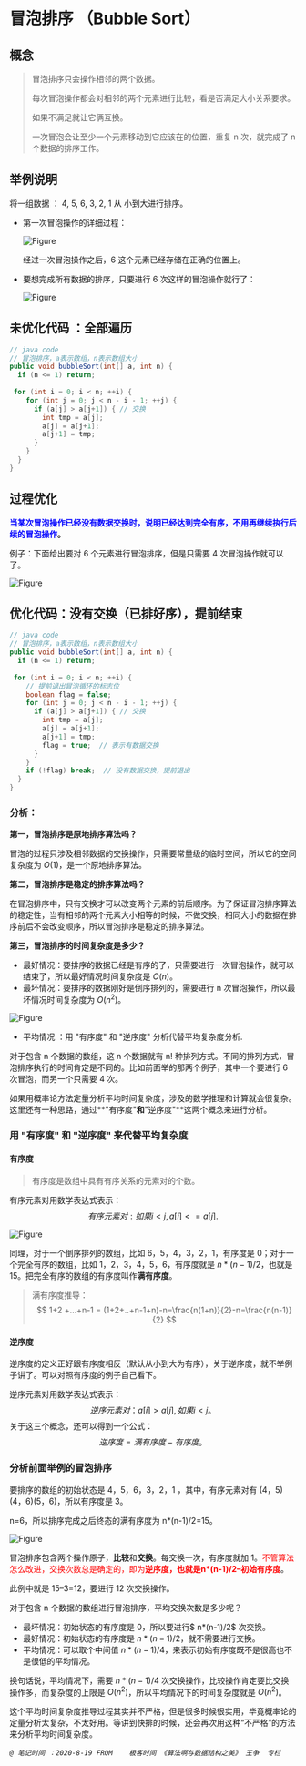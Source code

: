 # 冒泡排序 （Bubble Sort）

## 概念

> 冒泡排序只会操作相邻的两个数据。
>
> 每次冒泡操作都会对相邻的两个元素进行比较，看是否满足大小关系要求。
>
> 如果不满足就让它俩互换。
>
> 一次冒泡会让至少一个元素移动到它应该在的位置，重复 n 次，就完成了 n 个数据的排序工作。

## 举例说明

将一组数据 ： 4, 5, 6, 3, 2, 1 从 小到大进行排序。

- 第一次冒泡操作的详细过程：

  ![Figure](E:/Document/GitHub/Algorithm/Resources/04.jpg)

  经过一次冒泡操作之后，6 这个元素已经存储在正确的位置上。

- 要想完成所有数据的排序，只要进行 6 次这样的冒泡操作就行了：

  ![Figure](E:/Document/GitHub/Algorithm/Resources/05.jpg)

## 未优化代码 ：全部遍历

```java
// java code
// 冒泡排序，a表示数组，n表示数组大小
public void bubbleSort(int[] a, int n) {
  if (n <= 1) return;
 
 for (int i = 0; i < n; ++i) {
    for (int j = 0; j < n - i - 1; ++j) {
      if (a[j] > a[j+1]) { // 交换
        int tmp = a[j];
        a[j] = a[j+1];
        a[j+1] = tmp; 
      }
    }
  }
}
```



## 过程优化

**<font color="blue">当某次冒泡操作已经没有数据交换时，说明已经达到完全有序，不用再继续执行后续的冒泡操作</font>。**

例子：下面给出要对 6 个元素进行冒泡排序，但是只需要 4 次冒泡操作就可以了。

![Figure](E:/Document/GitHub/Algorithm/Resources/06.jpg)

## 优化代码：没有交换（已排好序），提前结束

```java
// java code
// 冒泡排序，a表示数组，n表示数组大小
public void bubbleSort(int[] a, int n) {
  if (n <= 1) return;
 
 for (int i = 0; i < n; ++i) {
    // 提前退出冒泡循环的标志位
    boolean flag = false;
    for (int j = 0; j < n - i - 1; ++j) {
      if (a[j] > a[j+1]) { // 交换
        int tmp = a[j];
        a[j] = a[j+1];
        a[j+1] = tmp;
        flag = true;  // 表示有数据交换      
      }
    }
    if (!flag) break;  // 没有数据交换，提前退出
  }
}
```

### 分析：

**第一，冒泡排序是原地排序算法吗？**

冒泡的过程只涉及相邻数据的交换操作，只需要常量级的临时空间，所以它的空间复杂度为 $O(1)$，是一个原地排序算法。

**第二，冒泡排序是稳定的排序算法吗？**

在冒泡排序中，只有交换才可以改变两个元素的前后顺序。为了保证冒泡排序算法的稳定性，当有相邻的两个元素大小相等的时候，不做交换，相同大小的数据在排序前后不会改变顺序，所以冒泡排序是稳定的排序算法。

**第三，冒泡排序的时间复杂度是多少？**

- 最好情况：要排序的数据已经是有序的了，只需要进行一次冒泡操作，就可以结束了，所以最好情况时间复杂度是 $O(n)$。
- 最坏情况：要排序的数据刚好是倒序排列的，需要进行 n 次冒泡操作，所以最坏情况时间复杂度为 $O(n^2)$。

![Figure](E:/Document/GitHub/Algorithm/Resources/07.jpg)

- 平均情况 ：用 "有序度" 和 "逆序度" 分析代替平均复杂度分析.

对于包含 n 个数据的数组，这 n 个数据就有 n! 种排列方式。不同的排列方式，冒泡排序执行的时间肯定是不同的。比如前面举的那两个例子，其中一个要进行 6 次冒泡，而另一个只需要 4 次。

如果用概率论方法定量分析平均时间复杂度，涉及的数学推理和计算就会很复杂。这里还有一种思路，通过**"有序度"**和**"逆序度"**这两个概念来进行分析。

### 用 "有序度" 和 "逆序度" 来代替平均复杂度

#### 有序度

> 有序度是数组中具有有序关系的元素对的个数。

有序元素对用数学表达式表示：
$$
有序元素对 : 如果 i < j, a[i] <= a[j].
$$


![Figure](E:/Document/GitHub/Algorithm/Resources/08.jpg)

同理，对于一个倒序排列的数组，比如 6，5，4，3，2，1，有序度是 0；对于一个完全有序的数组，比如 1，2，3，4，5，6，有序度就是 $n*(n-1)/2$，也就是 15。把完全有序的数组的有序度叫作**满有序度**。

>满有序度推导：
>$$
>1+2 +...+n-1 = (1+2+..+n-1+n)-n=\frac{n(1+n)}{2}-n=\frac{n(n-1)}{2}
>$$

#### 逆序度

逆序度的定义正好跟有序度相反（默认从小到大为有序），关于逆序度，就不举例子讲了。可以对照有序度的例子自己看下。

逆序元素对用数学表达式表示：
$$
逆序元素对：a[i] > a[j], 如果i < j。
$$
关于这三个概念，还可以得到一个公式：
$$
逆序度 = 满有序度 - 有序度。
$$

### 分析前面举例的冒泡排序

要排序的数组的初始状态是 4，5，6，3，2，1 ，其中，有序元素对有 (4，5) (4，6)(5，6)，所以有序度是 3。

n=6，所以排序完成之后终态的满有序度为 n*(n-1)/2=15。

![Figure](E:/Document/GitHub/Algorithm/Resources/09.jpg)

冒泡排序包含两个操作原子，**比较**和**交换**。每交换一次，有序度就加 1。<font color="red">不管算法怎么改进，交换次数总是确定的，即为**逆序度，也就是n*(n-1)/2–初始有序度**</font>。

此例中就是 15–3=12，要进行 12 次交换操作。

对于包含 n 个数据的数组进行冒泡排序，平均交换次数是多少呢？

- 最坏情况：初始状态的有序度是 $0$，所以要进行$ n*(n-1)/2$ 次交换。
- 最好情况：初始状态的有序度是 $n*(n-1)/2$，就不需要进行交换。
- 平均情况：可以取个中间值 $n*(n-1)/4$，来表示初始有序度既不是很高也不是很低的平均情况。

换句话说，平均情况下，需要 $n*(n-1)/4$ 次交换操作，比较操作肯定要比交换操作多，而复杂度的上限是 $O(n^2)$，所以平均情况下的时间复杂度就是 $O(n^2)$。

这个平均时间复杂度推导过程其实并不严格，但是很多时候很实用，毕竟概率论的定量分析太复杂，不太好用。等讲到快排的时候，还会再次用这种“不严格”的方法来分析平均时间复杂度。

*`@ 笔记时间 ：2020-8-19	FROM	极客时间 《算法啊与数据结构之美》 王争  专栏`* 